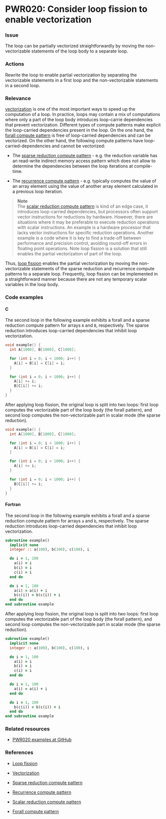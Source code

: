 # PWR020: Consider loop fission to enable vectorization

### Issue

The loop can be partially vectorized straightforwardly by moving the
non-vectorizable statements of the loop body to a separate loop.

### Actions

Rewrite the loop to enable partial vectorization by separating the vectorizable
statements in a first loop and the non-vectorizable statements in a second loop.

### Relevance

[vectorization](/Glossary/Vectorization.md) is one of the most important ways to
speed up the computation of a loop. In practice, loops may contain a mix of
computations where only a part of the loop body introduces loop-carrie
dependencies that prevent vectorization. Different types of compute patterns
make explicit the loop-carried dependencies present in the loop. On the one
hand, the
[forall compute pattern](/Glossary/Patterns-for-performance-optimization/Forall.md)
is free of loop-carried dependencies and can be vectorized. On the other hand,
the following compute patterns have loop-carried-dependencies and cannot be
vectorized:

* The
[sparse reduction compute pattern](/Glossary/Patterns-for-performance-optimization/Sparse-reduction.md) - e.g.
the reduction variable has an read-write indirect memory access pattern which
does not allow to determine the dependencies between the loop iterations at
compile-time.

* The
[recurrence compute pattern](/Glossary/Patterns-for-performance-optimization/Recurrence.md) - e.g.
typically computes the value of an array element using the value of another
array element calculated in a previous loop iteration.

>**Note**  
>The
>[scalar reduction compute pattern](/Glossary/Patterns-for-performance-optimization/Scalar-reduction.md)
>is kind of an edge case, it introduces loop-carried dependencies, but
>processors often support vector instructions for reductions by hardware.
>However, there are situations where it may be preferable to execute reduction
>operations with scalar instructions. An example is a hardware processor that
>lacks vector instructions for specific reduction operations. Another example is
>a code where it is key to find a trade-off between performance and precision
>control, avoiding round-off errors in floating point operations. Note loop
>fission is a solution that still enables the partial vectorization of part of
>the loop.

Thus, [loop fission](/Glossary/Loop-fission.md) enables the partial
vectorization by moving the non-vectorizable statements of the sparse reduction
and recurrence compute patterns to a separate loop. Frequently, loop fission can
be implemented in a straightforward manner because there are not any temporary
scalar variables in the loop body.

### Code examples

#### C

The second loop in the following example exhibits a forall and a sparse
reduction compute pattern for arrays `A` and `B`, respectively. The sparse
reduction introduces loop-carried dependencies that inhibit loop vectorization.

```c
void example() {
  int A[1000], B[1000], C[1000];

  for (int i = 0; i < 1000; i++) {
    A[i] = B[i] = C[i] = i;
  }

  for (int i = 0; i < 1000; i++) {
    A[i] += i;
    B[C[i]] += i;
  }
}
```

After applying loop fission, the original loop is split into two loops: first
loop computes the vectorizable part of the loop body (the forall pattern), and
second loop computes the non-vectorizable part in scalar mode (the sparse
reduction).

```c
void example() {
  int A[1000], B[1000], C[1000];

  for (int i = 0; i < 1000; i++) {
    A[i] = B[i] = C[i] = i;
  }

  for (int i = 0; i < 1000; i++) {
    A[i] += i;
  }

  for (int i = 0; i < 1000; i++) {
    B[C[i]] += i;
  }
}
```

#### Fortran

The second loop in the following example exhibits a forall and a sparse
reduction compute pattern for arrays `a` and `b`, respectively. The sparse
reduction introduces loop-carried dependencies that inhibit loop vectorization.

```f90
subroutine example()
  implicit none
  integer :: a(100), b(100), c(100), i

  do i = 1, 100
    a(i) = i
    b(i) = i
    c(i) = i
  end do

  do i = 1, 100
    a(i) = a(i) + i
    b(c(i)) = b(c(i)) + i
  end do
end subroutine example
```

After applying loop fission, the original loop is split into two loops: first
loop computes the vectorizable part of the loop body (the forall pattern), and
second loop computes the non-vectorizable part in scalar mode (the sparse
reduction).

```f90
subroutine example()
  implicit none
  integer :: a(100), b(100), c(100), i

  do i = 1, 100
    a(i) = i
    b(i) = i
    c(i) = i
  end do

  do i = 1, 100
    a(i) = a(i) + i
  end do

  do i = 1, 100
    b(c(i)) = b(c(i)) + i
  end do
end subroutine example
```

### Related resources

* [PWR020 examples at GitHub](/Checks/PWR020)

### References

* [Loop fission](/Glossary/Loop-fission.md)

* [Vectorization](/Glossary/Vectorization.md)

* [Sparse reduction compute pattern](/Glossary/Patterns-for-performance-optimization/Sparse-reduction.md)

* [Recurrence compute pattern](/Glossary/Patterns-for-performance-optimization/Recurrence.md)

* [Scalar reduction compute pattern](/Glossary/Patterns-for-performance-optimization/Scalar-reduction.md)

* [Forall compute pattern](/Glossary/Patterns-for-performance-optimization/Forall.md)
